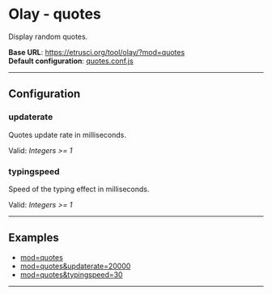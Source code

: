 # Olay - quotes

Display random quotes.

**Base URL**: <https://etrusci.org/tool/olay/?mod=quotes>  
**Default configuration**: [quotes.conf.js](./quotes.conf.js)

---

## Configuration

### updaterate

Quotes update rate in milliseconds.

Valid: *Integers >= 1*

### typingspeed

Speed of the typing effect in milliseconds.

Valid: *Integers >= 1*

---

## Examples

- [mod=quotes](https://etrusci.org/tool/olay/?mod=quotes)
- [mod=quotes&updaterate=20000](https://etrusci.org/tool/olay/?mod=quotes&updaterate=20000)
- [mod=quotes&typingspeed=30](https://etrusci.org/tool/olay/?mod=quotes&typingspeed=40)

---
